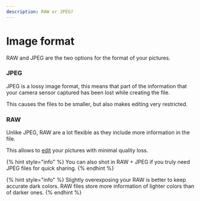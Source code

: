 ```yaml
---
description: RAW or JPEG?
---
```


# Image format

RAW and JPEG are the two options for the format of your pictures.

### JPEG

JPEG is a lossy image format, this means that part of the information that your camera sensor captured has been lost while creating the file.

This causes the files to be smaller, but also makes editing very restricted.

### RAW

Unlike JPEG, RAW are a lot flexible as they include more information in the file.

This allows to [edit](../editing/editing.md) your pictures with minimal quality loss.

{% hint style="info" %}
You can also shot in RAW + JPEG if you truly need JPEG files for quick sharing.
{% endhint %}

{% hint style="info" %}
Slightly overexposing your RAW is better to keep accurate dark colors. RAW files store more information of lighter colors than of darker ones.
{% endhint %}

